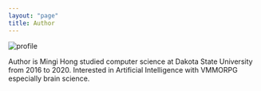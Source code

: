 ```yaml
---
layout: "page"
title: Author
---
```


![profile](/minglab/assets/profile.jpg)

Author is Mingi Hong studied computer science at Dakota State University
from 2016 to 2020. Interested in Artificial Intelligence with VMMORPG especially brain science.
